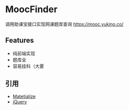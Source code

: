 # MoocFinder
调用助课宝接口实现网课题库查询
<https://mooc.yukino.co/>

## Features
* 纯前端实现
* 题库全
* 容易挂科（大雾

## 引用
* [Matetialize](https://github.com/Dogfalo/materialize)
* [jQuery](https://github.com/jquery/jquery)